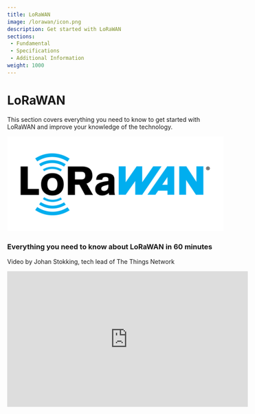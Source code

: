 ```yaml
---
title: LoRaWAN 
image: /lorawan/icon.png
description: Get started with LoRaWAN
sections:
 - Fundamental
 - Specifications
 - Additional Information
weight: 1000
---
```


# LoRaWAN

This section covers everything you need to know to get started with LoRaWAN and improve your knowledge of the technology.

   ![LoRaWAN icon](icon.png)

### Everything you need to know about LoRaWAN in 60 minutes

Video by Johan Stokking, tech lead of The Things Network
<iframe width="560" height="315" src="https://www.youtube.com/embed/ZsVhYiX4_6o" frameborder="0" allow="accelerometer; autoplay; clipboard-write; encrypted-media; gyroscope; picture-in-picture" allowfullscreen></iframe>
